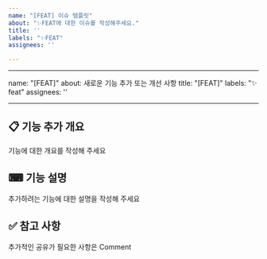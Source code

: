 ```yaml
---
name: "[FEAT] 이슈 템플릿"
about: "✨FEAT에 대한 이슈를 작성해주세요."
title: ''
labels: "✨FEAT"
assignees: ''

---
```


---
name: "[FEAT]"
about: 새로운 기능 추가 또는 개선 사항
title: "[FEAT]"
labels: "✨ feat"
assignees: ''

---

## 📋 기능 추가 개요

기능에 대한 개요를 작성해 주세요

## ⌨ 기능 설명

추가하려는 기능에 대한 설명을 작성해 주세요

## ✅ 참고 사항

추가적인 공유가 필요한 사항은 Comment
